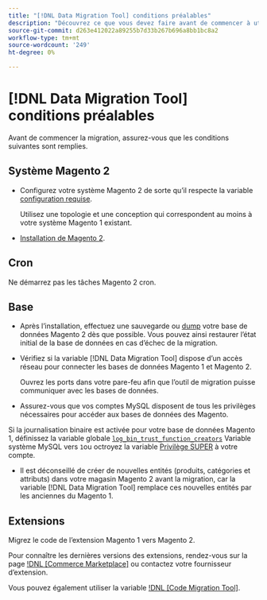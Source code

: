 ```yaml
---
title: "[!DNL Data Migration Tool] conditions préalables"
description: "Découvrez ce que vous devez faire avant de commencer à utiliser la variable [!DNL Data Migration Tool] pour transférer des données entre le Magento 1 et le Magento 2."
source-git-commit: d263e412022a89255b7d33b267b696a8bb1bc8a2
workflow-type: tm+mt
source-wordcount: '249'
ht-degree: 0%

---
```



# [!DNL Data Migration Tool] conditions préalables

Avant de commencer la migration, assurez-vous que les conditions suivantes sont remplies.

## Système Magento 2

* Configurez votre système Magento 2 de sorte qu’il respecte la variable [configuration requise](../../installation/system-requirements.md).

   Utilisez une topologie et une conception qui correspondent au moins à votre système Magento 1 existant.

* [Installation de Magento 2](../../installation/overview.md).

## Cron

Ne démarrez pas les tâches Magento 2 cron.

## Base

* Après l’installation, effectuez une sauvegarde ou [dump](https://dev.mysql.com/doc/refman/8.0/en/mysqldump.html) votre base de données Magento 2 dès que possible. Vous pouvez ainsi restaurer l’état initial de la base de données en cas d’échec de la migration.

* Vérifiez si la variable [!DNL Data Migration Tool] dispose d’un accès réseau pour connecter les bases de données Magento 1 et Magento 2.

   Ouvrez les ports dans votre pare-feu afin que l’outil de migration puisse communiquer avec les bases de données.

* Assurez-vous que vos comptes MySQL disposent de tous les privilèges nécessaires pour accéder aux bases de données des Magento.

Si la journalisation binaire est activée pour votre base de données Magento 1, définissez la variable globale [`log_bin_trust_function_creators`](https://dev.mysql.com/doc/refman/5.7/en/server-system-variables.html#sysvar_log_bin_trust_function_creators) Variable système MySQL vers `1`ou octroyez la variable [Privilège SUPER](https://dev.mysql.com/doc/refman/5.7/en/privileges-provided.html#priv_super) à votre compte.

* Il est déconseillé de créer de nouvelles entités (produits, catégories et attributs) dans votre magasin Magento 2 avant la migration, car la variable [!DNL Data Migration Tool] remplace ces nouvelles entités par les anciennes du Magento 1.

## Extensions

Migrez le code de l’extension Magento 1 vers Magento 2.

Pour connaître les dernières versions des extensions, rendez-vous sur la page [!DNL [Commerce Marketplace]](https://marketplace.magento.com/) ou contactez votre fournisseur d’extension.

Vous pouvez également utiliser la variable [!DNL [Code Migration Tool]](https://github.com/magento-commerce/code-migration/blob/develop/README.md).
